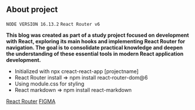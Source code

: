 ## About project
`NODE VERSION 16.13.2`
`React Router v6`

**This blog was created as part of a study project focused on development with React, exploring its main hooks and implementing React Router for navigation. The goal is to consolidate practical knowledge and deepen the understanding of these essential tools in modern React application development.**

- Initialized  with npx creact-react-app [projectname]
- React Router install => npm install react-router-dom@6
- Using module.css for styling
- React markdown => npm install react-markdown

[React Router](https://reactrouter.com/en/v6.3.0)
[FIGMA](https://www.figma.com/community/file/1410399189207177375)